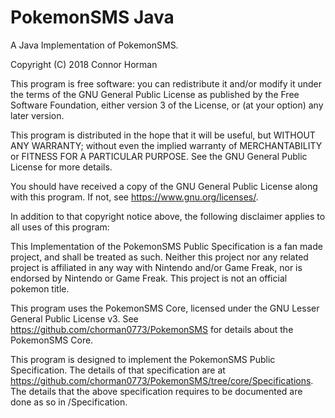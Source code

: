 # PokemonSMS Java #
A Java Implementation of PokemonSMS.

Copyright (C) 2018 Connor Horman

This program is free software: you can redistribute it and/or modify
it under the terms of the GNU General Public License as published by
the Free Software Foundation, either version 3 of the License, or
(at your option) any later version.

This program is distributed in the hope that it will be useful,
but WITHOUT ANY WARRANTY; without even the implied warranty of
MERCHANTABILITY or FITNESS FOR A PARTICULAR PURPOSE.  See the
GNU General Public License for more details.

You should have received a copy of the GNU General Public License
along with this program.  If not, see <https://www.gnu.org/licenses/>.

In addition to that copyright notice above, the following disclaimer applies to all uses of this program: 

This Implementation of the PokemonSMS Public Specification is a fan made project, and shall be treated as such. Neither this project nor any related project is affiliated in any way with Nintendo and/or Game Freak, nor is endorsed by Nintendo or Game Freak. This project is not an official pokemon title. 

This program uses the PokemonSMS Core, licensed under the GNU Lesser General Public License v3. See <https://github.com/chorman0773/PokemonSMS> for details about the PokemonSMS Core. 

This program is designed to implement the PokemonSMS Public Specification. The details of that specification are at <https://github.com/chorman0773/PokemonSMS/tree/core/Specifications>. The details that the above specification requires to be documented are done as so in /Specification. 

